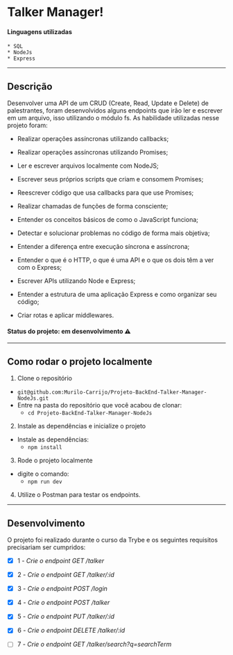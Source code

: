 # Talker Manager!

#### Linguagens utilizadas

    * SQL
    * NodeJs
    * Express

---

## Descrição

Desenvolver uma API de um CRUD (Create, Read, Update e Delete) de palestrantes, foram desenvolvidos alguns endpoints que irão ler e escrever em um arquivo, isso utilizando o módulo fs. As habilidade utilizadas nesse projeto foram:

  * Realizar operações assíncronas utilizando callbacks;

  * Realizar operações assíncronas utilizando Promises;

  * Ler e escrever arquivos localmente com NodeJS;

  * Escrever seus próprios scripts que criam e consomem Promises;

  * Reescrever código que usa callbacks para que use Promises;

  * Realizar chamadas de funções de forma consciente;

  * Entender os conceitos básicos de como o JavaScript funciona;

  * Detectar e solucionar problemas no código de forma mais objetiva;

  * Entender a diferença entre execução síncrona e assíncrona;

  * Entender o que é o HTTP, o que é uma API e o que os dois têm a ver com o Express;

  * Escrever APIs utilizando Node e Express;

  * Entender a estrutura de uma aplicação Express e como organizar seu código;

  * Criar rotas e aplicar middlewares.


#### Status do projeto: em desenvolvimento ⚠️

---

## Como rodar o projeto localmente

1. Clone o repositório
  * `git@github.com:Murilo-Carrijo/Projeto-BackEnd-Talker-Manager-NodeJs.git`
  * Entre na pasta do repositório que você acabou de clonar:
    * `cd Projeto-BackEnd-Talker-Manager-NodeJs`

2. Instale as dependências e inicialize o projeto
  * Instale as dependências:
    * `npm install`

3. Rode o projeto localmente
  * digite o comando:
    * `npm run dev`

4. Utilize o Postman para testar os endpoints.


---

## Desenvolvimento

O projeto foi realizado durante o curso da Trybe e os seguintes requisitos precisariam ser cumpridos: 

  - [x] 1 - _Crie o endpoint GET /talker_

  - [x] 2 - _Crie o endpoint GET /talker/:id_

  - [x] 3 - _Crie o endpoint POST /login_

  - [x] 4 - _Crie o endpoint POST /talker_

  - [x] 5 - _Crie o endpoint PUT /talker/:id_

  - [x] 6 - _Crie o endpoint DELETE /talker/:id_

  - [ ] 7 - _Crie o endpoint GET /talker/search?q=searchTerm_
  